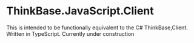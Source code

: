 # ThinkBase.JavaScript.Client

This is intended to be functionally equivalent to the C# ThinkBase,Client. 
Written in TypeScript. 
Currently under construction


